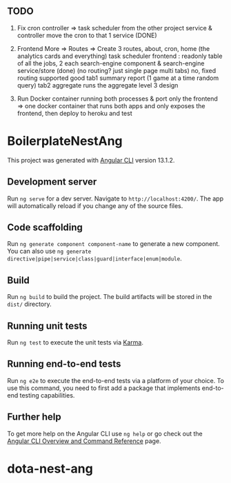 ## TODO

1. Fix cron controller =>
   task scheduler from the other project service & controller
   move the cron to that 1 service
   (DONE)

2. Frontend More =>
   Routes => Create 3 routes, about, cron, home (the analytics cards and everything)
   task scheduler frontend : readonly table of all the jobs, 2 each
   search-engine component & search-engine service/store
   (done) (no routing? just single page multi tabs) no, fixed routing supported good
   tab1 summary report (1 game at a time random query)
   tab2 aggregate runs the aggregate level 3 design

3. Run Docker container running both processes & port only the frontend =>
   one docker container that runs both apps and only exposes the frontend,
   then deploy to heroku and test

# BoilerplateNestAng

This project was generated with [Angular CLI](https://github.com/angular/angular-cli) version 13.1.2.

## Development server

Run `ng serve` for a dev server. Navigate to `http://localhost:4200/`. The app will automatically reload if you change any of the source files.

## Code scaffolding

Run `ng generate component component-name` to generate a new component. You can also use `ng generate directive|pipe|service|class|guard|interface|enum|module`.

## Build

Run `ng build` to build the project. The build artifacts will be stored in the `dist/` directory.

## Running unit tests

Run `ng test` to execute the unit tests via [Karma](https://karma-runner.github.io).

## Running end-to-end tests

Run `ng e2e` to execute the end-to-end tests via a platform of your choice. To use this command, you need to first add a package that implements end-to-end testing capabilities.

## Further help

To get more help on the Angular CLI use `ng help` or go check out the [Angular CLI Overview and Command Reference](https://angular.io/cli) page.

# dota-nest-ang
